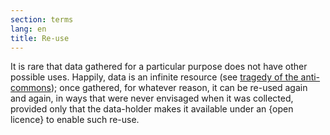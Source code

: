```yaml
---
section: terms
lang: en
title: Re-use
---
```



It is rare that data gathered for a particular purpose does not have other possible uses. Happily, data is an infinite resource (see [tragedy of the anti-commons](/glossary/en/terms/tragedy-of-the-anti-commons/)); once gathered, for whatever reason, it can be re-used again and again, in ways that were never envisaged when it was collected, provided only that the data-holder makes it available under an {open licence} to enable such re-use.